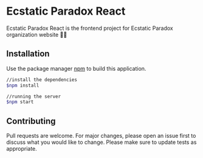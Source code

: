# Ecstatic Paradox React
Ecstatic Paradox React is the frontend project for Ecstatic Paradox organization website 💎🚀

## Installation

Use the package manager [npm](https://nodejs.org/en/) to build this application.

```bash
//install the dependencies
$npm install

//running the server
$npm start
```

## Contributing
Pull requests are welcome. For major changes, please open an issue first to discuss what you would like to change.
Please make sure to update tests as appropriate.
